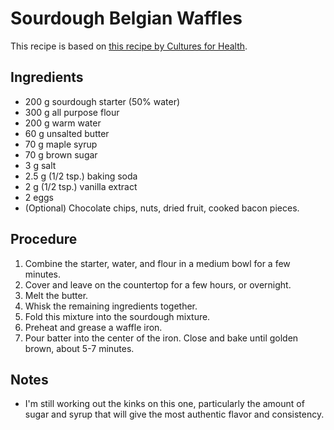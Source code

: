 # Sourdough Belgian Waffles

This recipe is based on [this recipe by Cultures for Health](https://www.culturesforhealth.com/learn/recipe/sourdough-recipes/sourdough-belgian-waffles/).

## Ingredients

* 200 g sourdough starter (50% water)
* 300 g all purpose flour
* 200 g warm water
* 60 g unsalted butter
* 70 g maple syrup
* 70 g brown sugar
* 3 g salt
* 2.5 g (1/2 tsp.) baking soda
* 2 g (1/2 tsp.) vanilla extract
* 2 eggs
* (Optional) Chocolate chips, nuts, dried fruit, cooked bacon pieces.

## Procedure

1. Combine the starter, water, and flour in a medium bowl for a few minutes.
2. Cover and leave on the countertop for a few hours, or overnight.
3. Melt the butter.
4. Whisk the remaining ingredients together.
5. Fold this mixture into the sourdough mixture.
6. Preheat and grease a waffle iron.
7. Pour batter into the center of the iron. Close and bake until golden brown, about 5-7 minutes.

## Notes
* I'm still working out the kinks on this one, particularly the amount of sugar and syrup that will give the most authentic flavor and consistency.

